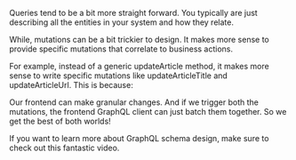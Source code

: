 Queries tend to be a bit more straight forward. You typically are just describing all the entities in your system and how they relate.

While, mutations can be a bit trickier to design. It makes more sense to provide specific mutations that correlate to business actions.

For example, instead of a generic updateArticle method, it makes more sense to write specific mutations like updateArticleTitle and updateArticleUrl. This is because:

Our frontend can make granular changes.
And if we trigger both the mutations, the frontend GraphQL client can just batch them together.
So we get the best of both worlds!

If you want to learn more about GraphQL schema design, make sure to check out this fantastic video.